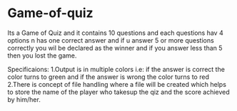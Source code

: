 # Game-of-quiz

Its a Game of Quiz and it contains 10 questions and each questions hav 4 options n has one correct answer and if u answer 5 or more questions correctly you wil be declared as the winner and if you answer less than 5 then you lost the game.

Specificaions:
1.Output is in multiple colors i.e: if the answer is correct the color turns to green and if the answer is wrong the color turns to red
2.There is concept of file handling where a file will be created which helps to store the name of the player who takesup the qiz and the score achieved by him/her.
